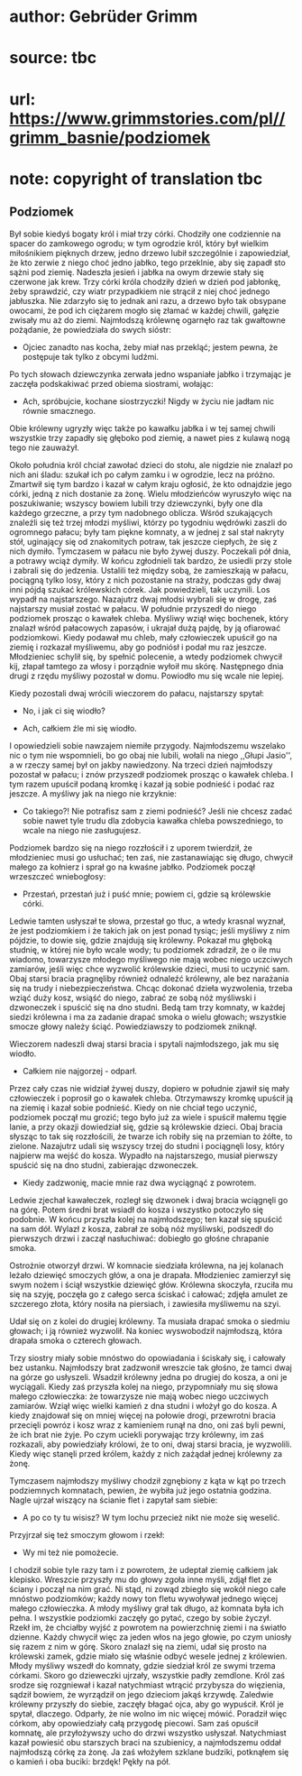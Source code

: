 # author: Gebrüder Grimm
# source: tbc
# url: https://www.grimmstories.com/pl//grimm_basnie/podziomek
# note: copyright of translation tbc

## Podziomek 

Był sobie kiedyś bogaty król i miał trzy córki. Chodziły one codziennie
na spacer do zamkowego ogrodu; w tym ogrodzie król, który był wielkim
miłośnikiem pięknych drzew, jedno drzewo lubił szczególnie i
zapowiedział, że kto zerwie z niego choć jedno jabłko, tego przeklnie,
aby się zapadł sto sążni pod ziemię. Nadeszła jesień i jabłka na owym
drzewie stały się czerwone jak krew. Trzy córki króla chodziły dzień w
dzień pod jabłonkę, żeby sprawdzić, czy wiatr przypadkiem nie strącił z
niej choć jednego jabłuszka. Nie zdarzyło się to jednak ani razu, a
drzewo było tak obsypane owocami, że pod ich ciężarem mogło się złamać w
każdej chwili, gałęzie zwisały mu aż do ziemi. Najmłodszą królewnę
ogarnęło raz tak gwałtowne pożądanie, że powiedziała do swych sióstr:

- Ojciec zanadto nas kocha, żeby miał nas przekląć; jestem pewna, że
postępuje tak tylko z obcymi ludźmi.

Po tych słowach dziewczynka zerwała jedno wspaniałe jabłko i trzymając
je zaczęła podskakiwać przed obiema siostrami, wołając:

- Ach, spróbujcie, kochane siostrzyczki! Nigdy w życiu nie jadłam nic
równie smacznego.

Obie królewny ugryzły więc także po kawałku jabłka i w tej samej chwili
wszystkie trzy zapadły się głęboko pod ziemię, a nawet pies z kulawą
nogą tego nie zauważył.

Około południa król chciał zawołać dzieci do stołu, ale nigdzie nie
znalazł po nich ani śladu: szukał ich po całym zamku i w ogrodzie, lecz
na próżno. Zmartwił się tym bardzo i kazał w całym kraju ogłosić, że kto
odnajdzie jego córki, jedną z nich dostanie za żonę. Wielu młodzieńców
wyruszyło więc na poszukiwanie; wszyscy bowiem lubili trzy dziewczynki,
były one dla każdego grzeczne, a przy tym nadobnego oblicza. Wśród
szukających znaleźli się też trzej młodzi myśliwi, którzy po tygodniu
wędrówki zaszli do ogromnego pałacu; były tam piękne komnaty, a w jednej
z sal stał nakryty stół, uginający się od znakomitych potraw, tak
jeszcze ciepłych, że się z nich dymiło. Tymczasem w pałacu nie było
żywej duszy. Poczekali pół dnia, a potrawy wciąż dymiły. W końcu
zgłodnieli tak bardzo, że usiedli przy stole i zabrali się do jedzenia.
Ustalili też między sobą, że zamieszkają w pałacu, pociągną tylko losy,
który z nich pozostanie na straży, podczas gdy dwaj inni pójdą szukać
królewskich córek. Jak powiedzieli, tak uczynili. Los wypadł na
najstarszego. Nazajutrz dwaj młodsi wybrali się w drogę, zaś najstarszy
musiał zostać w pałacu. W południe przyszedł do niego podziomek prosząc
o kawałek chleba. Myśliwy wziął więc bochenek, który znalazł wśród
pałacowych zapasów, i ukrajał dużą pajdę, by ją ofiarować podziomkowi.
Kiedy podawał mu chleb, mały człowieczek upuścił go na ziemię i rozkazał
myśliwemu, aby go podniósł i podał mu raz jeszcze. Młodzieniec schylił
się, by spełnić polecenie, a wtedy podziomek chwycił kij, złapał tamtego
za włosy i porządnie wyłoił mu skórę. Następnego dnia drugi z rzędu
myśliwy pozostał w domu. Powiodło mu się wcale nie lepiej.

Kiedy pozostali dwaj wrócili wieczorem do pałacu, najstarszy spytał:

- No, i jak ci się wiodło?

- Ach, całkiem źle mi się wiodło.

I opowiedzieli sobie nawzajem niemiłe przygody. Najmłodszemu wszelako
nic o tym nie wspomnieli, bo go obaj nie lubili, wołali na niego ,,Głupi
Jasio'', a w rzeczy samej był on jakby nawiedzony. Na trzeci dzień
najmłodszy pozostał w pałacu; i znów przyszedł podziomek prosząc o
kawałek chleba. I tym razem upuścił podaną kromkę i kazał ją sobie
podnieść i podać raz jeszcze. A myśliwy jak na niego nie krzyknie:

- Co takiego?! Nie potrafisz sam z ziemi podnieść? Jeśli nie chcesz
zadać sobie nawet tyle trudu dla zdobycia kawałka chleba powszedniego,
to wcale na niego nie zasługujesz.

Podziomek bardzo się na niego rozzłościł i z uporem twierdził, że
młodzieniec musi go usłuchać; ten zaś, nie zastanawiając się długo,
chwycił małego za kołnierz i sprał go na kwaśne jabłko. Podziomek począł
wrzeszczeć wniebogłosy:

- Przestań, przestań już i puść mnie; powiem ci, gdzie są królewskie
córki.

Ledwie tamten usłyszał te słowa, przestał go tłuc, a wtedy krasnal
wyznał, że jest podziomkiem i że takich jak on jest ponad tysiąc; jeśli
myśliwy z nim pójdzie, to dowie się, gdzie znajdują się królewny.
Pokazał mu głęboką studnię, w której nie było wcale wody; tu podziomek
zdradził, że o ile mu wiadomo, towarzysze młodego myśliwego nie mają
wobec niego uczciwych zamiarów, jeśli więc chce wyzwolić królewskie
dzieci, musi to uczynić sam. Obaj starsi bracia pragnęliby również
odnaleźć królewny, ale bez narażania się na trudy i niebezpieczeństwa.
Chcąc dokonać dzieła wyzwolenia, trzeba wziąć duży kosz, wsiąść do
niego, zabrać ze sobą nóż myśliwski i dzwoneczek i spuścić się na dno
studni. Bedą tam trzy komnaty, w każdej siedzi królewna i ma za zadanie
drapać smoka o wielu głowach; wszystkie smocze głowy należy ściąć.
Powiedziawszy to podziomek zniknął.

Wieczorem nadeszli dwaj starsi bracia i spytali najmłodszego, jak mu się
wiodło.

- Całkiem nie najgorzej - odparł.

Przez cały czas nie widział żywej duszy, dopiero w południe zjawił się
mały człowieczek i poprosił go o kawałek chleba. Otrzymawszy kromkę
upuścił ją na ziemię i kazał sobie podnieść. Kiedy on nie chciał tego
uczynić, podziomek począł mu grozić; tego było już za wiele i spuścił
małemu tęgie lanie, a przy okazji dowiedział się, gdzie są królewskie
dzieci. Obaj bracia słysząc to tak się rozzłościli, że twarze ich robiły
się na przemian to żółte, to zielone. Nazajutrz udali się wszyscy trzej
do studni i pociągnęli losy, który najpierw ma wejść do kosza. Wypadło
na najstarszego, musiał pierwszy spuścić się na dno studni, zabierając
dzwoneczek.

- Kiedy zadzwonię, macie mnie raz dwa wyciągnąć z powrotem.

Ledwie zjechał kawałeczek, rozległ się dzwonek i dwaj bracia wciągnęli
go na górę. Potem średni brat wsiadł do kosza i wszystko potoczyło się
podobnie. W końcu przyszła kolej na najmłodszego; ten kazał się spuścić
na sam dół. Wylazł z kosza, zabrał ze sobą nóż myśliwski, podszedł do
pierwszych drzwi i zaczął nasłuchiwać: dobiegło go głośne chrapanie
smoka.

Ostrożnie otworzył drzwi. W komnacie siedziała królewna, na jej kolanach
leżało dziewięć smoczych głów, a ona je drapała. Młodzieniec zamierzył
się swym nożem i ściął wszystkie dziewięć głów. Królewna skoczyła,
rzuciła mu się na szyję, poczęła go z całego serca ściskać i całować;
zdjęła amulet ze szczerego złota, który nosiła na piersiach, i zawiesiła
myśliwemu na szyi.

Udał się on z kolei do drugiej królewny. Ta musiała drapać smoka o
siedmiu głowach; i ją również wyzwolił. Na koniec wyswobodził
najmłodszą, która drapała smoka o czterech głowach.

Trzy siostry miały sobie mnóstwo do opowiadania i ściskały się, i
całowały bez ustanku. Najmłodszy brat zadzwonił wreszcie tak głośno, że
tamci dwaj na górze go usłyszeli. Wsadził królewny jedna po drugiej do
kosza, a oni je wyciągali. Kiedy zaś przyszła kolej na niego,
przypomniały mu się słowa małego człowieczka: że towarzysze nie mają
wobec niego uczciwych zamiarów. Wziął więc wielki kamień z dna studni i
włożył go do kosza. A kiedy znajdował się on mniej więcej na połowie
drogi, przewrotni bracia przecięli powróz i kosz wraz z kamieniem runął
na dno, oni zaś byli pewni, że ich brat nie żyje. Po czym uciekli
porywając trzy królewny, im zaś rozkazali, aby powiedziały królowi, że
to oni, dwaj starsi bracia, je wyzwolili. Kiedy więc stanęli przed
królem, każdy z nich zażądał jednej królewny za żonę.

Tymczasem najmłodszy myśliwy chodził zgnębiony z kąta w kąt po trzech
podziemnych komnatach, pewien, że wybiła już jego ostatnia godzina.
Nagle ujrzał wiszący na ścianie flet i zapytał sam siebie:

- A po co ty tu wisisz? W tym lochu przecież nikt nie może się weselić.

Przyjrzał się też smoczym głowom i rzekł:

- Wy mi też nie pomożecie.

I chodził sobie tyle razy tam i z powrotem, że udeptał ziemię całkiem
jak klepisko. Wreszcie przyszły mu do głowy zgoła inne myśli, zdjął flet
ze ściany i począł na nim grać. Ni stąd, ni zowąd zbiegło się wokół
niego całe mnóstwo podziomków; każdy nowy ton fletu wywoływał jednego
więcej małego człowieczka. A młody myśliwy grał tak długo, aż komnata
była ich pełna. I wszystkie podziomki zaczęły go pytać, czego by sobie
życzył. Rzekł im, że chciałby wyjść z powrotem na powierzchnię ziemi i
na światło dzienne. Każdy chwycił więc za jeden włos na jego głowie, po
czym uniosły się razem z nim w górę. Skoro znalazł się na ziemi, udał
się prosto na królewski zamek, gdzie miało się właśnie odbyć wesele
jednej z królewien. Młody myśliwy wszedł do komnaty, gdzie siedział król
ze swymi trzema córkami. Skoro go dzieweczki ujrzały, wszystkie padły
zemdlone. Król zaś srodze się rozgniewał i kazał natychmiast wtrącić
przybysza do więzienia, sądził bowiem, że wyrządził on jego dzieciom
jakąś krzywdę. Zaledwie królewny przyszły do siebie, zaczęły błagać
ojca, aby go wypuścił. Król je spytał, dlaczego. Odparły, że nie wolno
im nic więcej mówić. Poradził więc córkom, aby opowiedziały całą
przygodę piecowi. Sam zaś opuścił komnatę, ale przyłożywszy ucho do
drzwi wszystko usłyszał. Natychmiast kazał powiesić obu starszych braci
na szubienicy, a najmłodszemu oddał najmłodszą córkę za żonę. Ja zaś
włożyłem szklane budziki, potknąłem się o kamień i oba buciki: brzdęk!
Pękły na pół.
